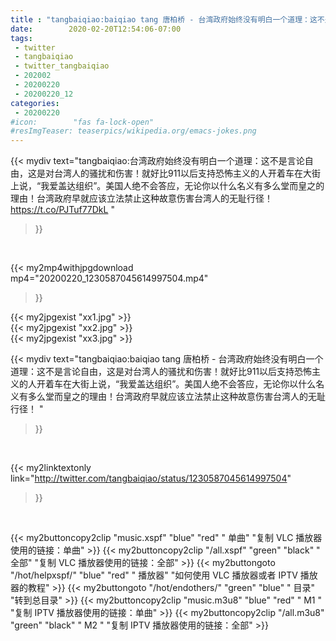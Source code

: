 ```yaml
---
title : "tangbaiqiao:baiqiao tang 唐柏桥 - 台湾政府始终没有明白一个道理：这不是言论自由，这是对台湾人的骚扰和伤害！就好比911以后支持恐怖主义的人开着车在大街上说，“我爱盖达组织”。美国人绝不会答应，无论你以什么名义有多么堂而皇之的理由！台湾政府早就应该立法禁止这种故意伤害台湾人的无耻行径！ "
date:        2020-02-20T12:54:06-07:00
tags:
 - twitter
 - tangbaiqiao
 - twitter_tangbaiqiao
 - 202002
 - 20200220
 - 20200220_12
categories:
 - 20200220
#icon:        "fas fa-lock-open"
#resImgTeaser: teaserpics/wikipedia.org/emacs-jokes.png
---
```


{{< mydiv text="tangbaiqiao:台湾政府始终没有明白一个道理：这不是言论自由，这是对台湾人的骚扰和伤害！就好比911以后支持恐怖主义的人开着车在大街上说，“我爱盖达组织”。美国人绝不会答应，无论你以什么名义有多么堂而皇之的理由！台湾政府早就应该立法禁止这种故意伤害台湾人的无耻行径！  https://t.co/PJTuf77DkL "
>}}
<br>


{{< my2mp4withjpgdownload mp4="20200220_1230587045614997504.mp4"
>}}

{{< my2jpgexist "xx1.jpg" >}}<br>
{{< my2jpgexist "xx2.jpg" >}}<br>
{{< my2jpgexist "xx3.jpg" >}}<br>



{{< mydiv text="tangbaiqiao:baiqiao tang 唐柏桥 - 台湾政府始终没有明白一个道理：这不是言论自由，这是对台湾人的骚扰和伤害！就好比911以后支持恐怖主义的人开着车在大街上说，“我爱盖达组织”。美国人绝不会答应，无论你以什么名义有多么堂而皇之的理由！台湾政府早就应该立法禁止这种故意伤害台湾人的无耻行径！ "
>}}
<br>

{{< my2linktextonly link="http://twitter.com/tangbaiqiao/status/1230587045614997504"
>}}


<br>

{{< my2buttoncopy2clip "music.xspf"        "blue"   "red"    " 单曲"  "复制 VLC 播放器使用的链接：单曲" >}} {{< my2buttoncopy2clip "/all.xspf"         "green"  "black"  " 全部"  "复制 VLC 播放器使用的链接：全部" >}} {{< my2buttongoto      "/hot/helpxspf/"    "blue"   "red"    " 播放器" "如何使用 VLC 播放器或者 IPTV 播放器的教程" >}} {{< my2buttongoto      "/hot/endothers/"   "green"  "blue"   " 目录"   "转到总目录" >}} {{< my2buttoncopy2clip "music.m3u8"        "blue"   "red"    " M1 "    "复制 IPTV 播放器使用的链接：单曲" >}} {{< my2buttoncopy2clip "/all.m3u8"         "green"  "black"  " M2 "    "复制 IPTV 播放器使用的链接：全部" >}} 
